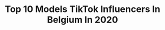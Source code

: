 ---
title: Top 10 Models TikTok Influencers In Belgium In 2020
description: >-
  Find top models TikTok influencers in Belgium in 2020. Most popular hashtags: #foryou #model #fyp #foryoupage.
platform: TikTok
hits: 13
text_top: Discover the most popular TikTok profiles on inBeat.
text_bottom: inBeat holds 13 TikTok influencers like this in Belgium for you to contact.
profiles:
  - username: "hennyseroeyen"
    fullname: >-
      henny seroeyen
    bio: >-
      👆👀more👆 🎬Actor/Model/Athlete 👇tap to follow👇
    location: "Belgium"
    followers: 107400
    engagement: 2146
    commentsToLikes: 0.018029
    id: ck920jmkeegyi0j784bjdvbq5
    verified: true
    hashtags: "#sup, #throwback, #monster, #foryou"
  - username: "majalex_"
    fullname: >-
      MAJA LEX 
    bio: >-
      Belgian model 18 Insta : @majalex
    location: "Belgium"
    followers: 25200
    engagement: 1176
    commentsToLikes: 0.010859
    id: cka0rviilioiy0i78pc2d683t
    verified: false
    hashtags: "#model, #modeling, #modellife, #foryou"
  - username: "reedzon7"
    fullname: >-
      ◣🅗🇮🇶🅢◢
    bio: >-
      ██████ ★الله★اكبر★ ██████
    location: "Belgium"
    followers: 22200
    engagement: 779
    commentsToLikes: 0.058180
    id: ck9fwryyx2rtp0j780f2k2j83
    verified: false
    hashtags: ""
  - username: "donabr_dqnn_officiel"
    fullname: >-
      donabr_dqnn_officiel
    bio: >-
      𝕭𝖊𝖑𝖌𝖊🇧🇪 1̴7̴ 𝚢𝚎𝚊𝚛𝚜 ꙆƮᙅᖴ 5Ʈᙖ🥳💪🥳 𝟙Ƽ~𝟙ϩ~𝟙९ 👫💍❤💑🥰
    location: "Belgium"
    followers: 3586
    engagement: 1344
    commentsToLikes: 0.029062
    id: cka0phz4e8cmu0i78sk9rgsv1
    verified: false
    hashtags: "#music, #musically, #frenchhumour, #humour"
  - username: "ayoubbabyy"
    fullname: >-
      Ayoub Ben Ammar
    bio: >-
      modèle et chanteur 📀 30 K ? Insta : ayoubbabyy Snap : ayoubbabyy 👇
    location: "Belgium"
    followers: 29800
    engagement: 1123
    commentsToLikes: 0.032370
    id: ckbfedphs8aep0j23njoflng5
    verified: false
    hashtags: "#fypp, #storytime, #fyp, #pourtoi"
  - username: "omaiysi_officiel"
    fullname: >-
      omaiysi
    bio: >-
      Nouvelle vidéo sur ma chaîne YouTube ❤️🌹 ⬇️⬇️⬇️
    location: "Belgium"
    followers: 88500
    engagement: 422
    commentsToLikes: 0.051645
    id: ck900ym8xb1p40j78tr9o1ev1
    verified: false
    hashtags: "#omaiysi, #tiktok, #pourtoi, #foryoupage"
  - username: "laura__tl"
    fullname: >-
      Laura
    bio: >-
      Hey 👋🏼 🇧🇪 Good vibes only ✨
    location: "Belgium"
    followers: 30900
    engagement: 1707
    commentsToLikes: 0.018785
    id: ckdbnq46earag0j23tp6w04ph
    verified: false
    hashtags: "#didyouknow, #fyp, #mycostume, #trend"
  - username: "kikou.cest.moi.mg"
    fullname: >-
      Mg Hody
    bio: >-
      • #justforfun 🌸😄 • Suivez moi sur Instagram 🇧🇪 • je poste tout les jours ✅
    location: "Belgium"
    followers: 3302
    engagement: 538
    commentsToLikes: 0.034770
    id: ckcog3g3o315m0j23fa2yhu61
    verified: false
    hashtags: "#dance, #commente, #belgian, #funny"
  - username: "fitnils"
    fullname: >-
      Nils
    bio: >-
      Insta :fit_nils01⤴️ 🔥19yo 📍Liège N’hésitez pas à vous abonnez 😜 10k ? 🥺
    location: "Belgium"
    followers: 4673
    engagement: 848
    commentsToLikes: 0.040688
    id: ckb9jqg8db7f70j23kr21xh82
    verified: false
    hashtags: "#foryou, #belgique, #fyp, #xyzbca"
  - username: "venusmayamia"
    fullname: >-
      Venus Maya
    bio: >-
      👻@adelinavev & @venusmayastyle Shopping 🛍 : www.venusmayastyle.com
    location: "Belgium"
    followers: 2058
    engagement: 528
    commentsToLikes: 0.055817
    id: ckbw2orzqwtmt0j233i3f8kr8
    verified: false
    hashtags: "#tiktokbelgium, #tiktok, #pourtoiii, #dansechallenge"
---